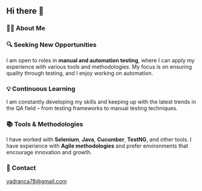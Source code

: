 ## Hi there 👋

<!--
**JadrankaMarkovic/JadrankaMarkovic** is a ✨ _special_ ✨ repository because its `README.md` (this file) appears on your GitHub profile.

Here are some ideas to get you started:

- 🔭 I’m currently working on ...
- 🌱 I’m currently learning ...
- 👯 I’m looking to collaborate on ...
- 🤔 I’m looking for help with ...
- 💬 Ask me about ...
- 📫 How to reach me: ...
- 😄 Pronouns: ...
- ⚡ Fun fact: ...
-->
### 👩‍💻 About Me

### 🔍 Seeking New Opportunities  

I am open to roles in **manual and automation testing**, where I can apply my experience with various tools and methodologies. My focus is on ensuring quality through testing, and I enjoy working on automation.  

### 💡 Continuous Learning  
I am constantly developing my skills and keeping up with the latest trends in the QA field – from testing frameworks to manual testing techniques.  

### 📚 Tools & Methodologies  
I have worked with **Selenium**, **Java**, **Cucumber**, **TestNG**, and other tools. I have experience with **Agile methodologies** and prefer environments that encourage innovation and growth.  

### 📧 Contact  
[yadranca78@gmail.com](mailto:yadranca78@gmail.com)  


